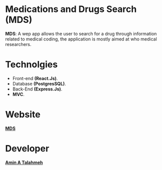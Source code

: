 # Medications and Drugs Search (MDS)
**MDS**: A wep app allows the user to search for a drug through information related to medical coding, the application is mostly aimed at who medical researchers.

# Technolgies
  - Front-end **(React.Js)**.
  - Database **(PostgresSQL)**.
  - Back-End **(Express.Js)**.
  - **MVC**.
  
  # Website
   **[MDS](https://medicationssearch.herokuapp.com/)**
   
   # Developer
   **[Amin A Talahmeh](https://github.com/ameentalahmeh)** 
